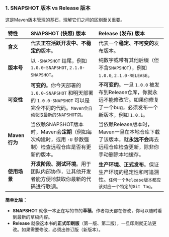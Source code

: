### 1. SNAPSHOT 版本 vs Release 版本

这是Maven版本管理的基石，理解它们之间的区别至关重要。

| 特性          | **SNAPSHOT (快照) 版本**                                                                         | **Release (发布) 版本**                                                           |
| :---------- | :------------------------------------------------------------------------------------------- | :---------------------------------------------------------------------------- |
| **含义**      | 代表**正在活跃开发中、不稳定的**版本。                                                                        | 代表一个**稳定、不可变的**发布版本。                                                          |
| **版本号**     | 以 `-SNAPSHOT` 结尾，例如 `1.0.0-SNAPSHOT`, `2.1.0-SNAPSHOT`。                                      | 纯数字或带有其他后缀（但不含`SNAPSHOT`），例如 `1.0.0`, `2.1.0-RELEASE`。                        |
| **可变性**     | **可变的**。你今天部署的 `1.0.0-SNAPSHOT` 和明天部署的 `1.0.0-SNAPSHOT` 可以是完全不同的代码。`Maven会自动获取最新的SNAPSHOT包。` | **不可变的**。一旦 `1.0.0` 被发布到Release仓库，你就永远不能修改它。如果你修复了一个bug，必须发布一个新版本，例如 `1.0.1`。 |
| **Maven行为** | 当依赖SNAPSHOT版本时，Maven会**定期**（例如每次构建时，或用 `-U` 参数强制）检查远程仓库是否有更新的版本。                             | 当依赖Release版本时，Maven一旦在本地仓库下载了该版本，就**永远不会**再去远程仓库检查更新，除非你手动删除本地缓存。             |
| **使用场景**    | **开发阶段、测试环境**。用于团队内部协作，让其他开发者能方便地获取你最新的代码进行联调。                                               | **生产环境、正式发布**。保证生产环境的稳定性和可追溯性。`任何一个Release版本都应该对应一个特定的Git Tag。`               |

**简单比喻：**
-   **SNAPSHOT** 就像一本正在写的书的**草稿**，作者每天都在修改，你可以随时看到最新的草稿内容。
-   **Release** 就像这本书的**正式印刷版**（第一版、第二版），一旦印刷就无法更改。如果需要修改，必须出修订版（新版本）。
